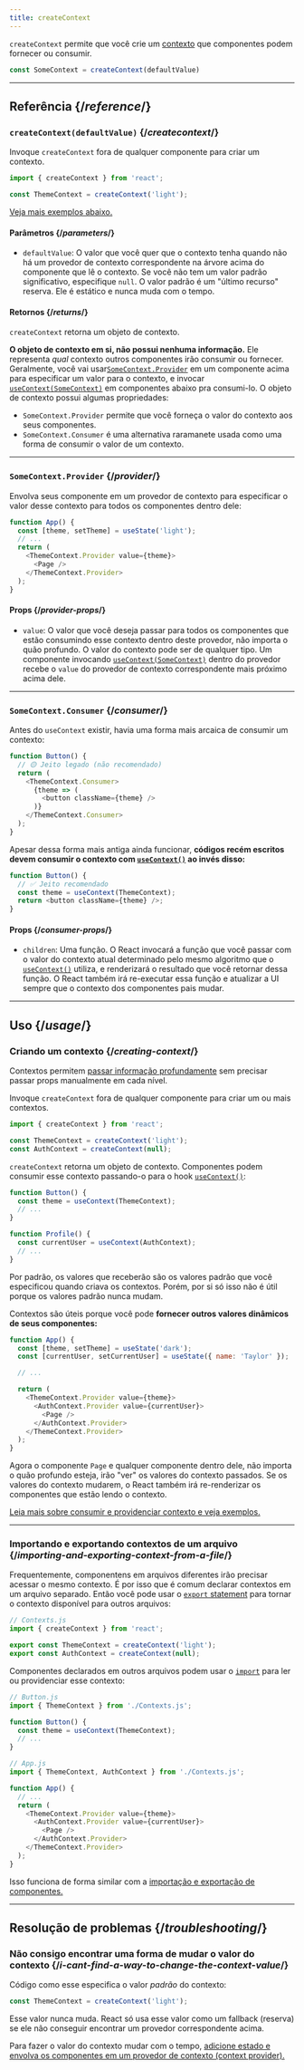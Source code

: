 ```yaml
---
title: createContext
---
```


<Intro>

`createContext` permite que você crie um [contexto](/learn/passing-data-deeply-with-context) que componentes podem fornecer ou consumir.

```js
const SomeContext = createContext(defaultValue)
```

</Intro>

<InlineToc />

---

## Referência {/*reference*/}

### `createContext(defaultValue)` {/*createcontext*/}

Invoque `createContext` fora de qualquer componente para criar um contexto.

```js
import { createContext } from 'react';

const ThemeContext = createContext('light');
```

[Veja mais exemplos abaixo.](#usage)

#### Parâmetros {/*parameters*/}

* `defaultValue`: O valor que você quer que o contexto tenha quando não há um provedor de contexto correspondente na árvore acima do componente que lê o contexto. Se você não tem um valor padrão significativo, especifique `null`. O valor padrão é um "último recurso" reserva. Ele é estático e nunca muda com o tempo. 

#### Retornos {/*returns*/}

`createContext` retorna um objeto de contexto.

**O objeto de contexto em si, não possui nenhuma informação.** Ele representa _qual_ contexto outros componentes irão consumir ou fornecer. Geralmente, você vai usar[`SomeContext.Provider`](#provider) em um componente acima para especificar um valor para o contexto, e invocar [`useContext(SomeContext)`](/reference/react/useContext) em componentes abaixo pra consumi-lo. O objeto de contexto possui algumas propriedades:

* `SomeContext.Provider` permite que você forneça o valor do contexto aos seus componentes.
* `SomeContext.Consumer` é uma alternativa raramanete usada como uma forma de consumir o valor de um contexto.

---

### `SomeContext.Provider` {/*provider*/}

Envolva seus componente em um provedor de contexto para especificar o valor desse contexto para todos os componentes dentro dele:

```js
function App() {
  const [theme, setTheme] = useState('light');
  // ...
  return (
    <ThemeContext.Provider value={theme}>
      <Page />
    </ThemeContext.Provider>
  );
}
```

#### Props {/*provider-props*/}

* `value`: O valor que você deseja passar para todos os componentes que estão consumindo esse contexto dentro deste provedor, não importa o quão profundo. O valor do contexto pode ser de qualquer tipo. Um componente invocando [`useContext(SomeContext)`](/reference/react/useContext) dentro do provedor recebe o `value` do provedor de contexto correspondente mais próximo acima dele.

---

### `SomeContext.Consumer` {/*consumer*/}

Antes do `useContext` existir, havia uma forma mais arcaica de consumir um contexto:

```js
function Button() {
  // 🟡 Jeito legado (não recomendado)
  return (
    <ThemeContext.Consumer>
      {theme => (
        <button className={theme} />
      )}
    </ThemeContext.Consumer>
  );
}
```
Apesar dessa forma mais antiga ainda funcionar, **códigos recém escritos devem consumir o contexto com [`useContext()`](/reference/react/useContext) ao invés disso:**

```js
function Button() {
  // ✅ Jeito recomendado
  const theme = useContext(ThemeContext);
  return <button className={theme} />;
}
```

#### Props {/*consumer-props*/}

* `children`: Uma função. O React invocará a função que você passar com o valor do contexto atual determinado pelo mesmo algoritmo que o [`useContext()`](/reference/react/useContext) utiliza, e renderizará o resultado que você retornar dessa função. O React também irá re-executar essa função e atualizar a UI sempre que o contexto dos componentes pais mudar.

---

## Uso {/*usage*/}

### Criando um contexto {/*creating-context*/}

Contextos permitem [passar informação profundamente](/learn/passing-data-deeply-with-context) sem precisar passar props manualmente em cada nível.

Invoque `createContext` fora de qualquer componente para criar um ou mais contextos.

```js [[1, 3, "ThemeContext"], [1, 4, "AuthContext"], [3, 3, "'light'"], [3, 4, "null"]]
import { createContext } from 'react';

const ThemeContext = createContext('light');
const AuthContext = createContext(null);
```

`createContext` retorna um <CodeStep step={1}>objeto de contexto</CodeStep>. Componentes podem consumir esse contexto passando-o para o hook [`useContext()`](/reference/react/useContext):

```js [[1, 2, "ThemeContext"], [1, 7, "AuthContext"]]
function Button() {
  const theme = useContext(ThemeContext);
  // ...
}

function Profile() {
  const currentUser = useContext(AuthContext);
  // ...
}
```

Por padrão, os valores que receberão são os <CodeStep step={3}>valores padrão</CodeStep> que você especificou quando criava os contextos. Porém, por si só isso não é útil porque os valores padrão nunca mudam.

Contextos são úteis porque você pode **fornecer outros valores dinâmicos de seus componentes:**

```js {8-9,11-12}
function App() {
  const [theme, setTheme] = useState('dark');
  const [currentUser, setCurrentUser] = useState({ name: 'Taylor' });

  // ...

  return (
    <ThemeContext.Provider value={theme}>
      <AuthContext.Provider value={currentUser}>
        <Page />
      </AuthContext.Provider>
    </ThemeContext.Provider>
  );
}
```

Agora o componente `Page` e qualquer componente dentro dele, não importa o quão profundo esteja, irão "ver" os valores do contexto passados. Se os valores do contexto mudarem, o React também irá re-renderizar os componentes que estão lendo o contexto.

[Leia mais sobre consumir e providenciar contexto e veja exemplos.](/reference/react/useContext)

---

### Importando e exportando contextos de um arquivo {/*importing-and-exporting-context-from-a-file*/}

Frequentemente, componentens em arquivos diferentes irão precisar acessar o mesmo contexto. É por isso que é comum declarar contextos em um arquivo separado. Então você pode usar o [`export` statement](https://developer.mozilla.org/pt-BR/docs/web/javascript/reference/statements/export) para tornar o contexto disponível para outros arquivos:

```js {4-5}
// Contexts.js
import { createContext } from 'react';

export const ThemeContext = createContext('light');
export const AuthContext = createContext(null);
```

Componentes declarados em outros arquivos podem usar o [`import`](https://developer.mozilla.org/pt-BR/docs/Web/JavaScript/Reference/Statements/import) para ler ou providenciar esse contexto:

```js {2}
// Button.js
import { ThemeContext } from './Contexts.js';

function Button() {
  const theme = useContext(ThemeContext);
  // ...
}
```

```js {2}
// App.js
import { ThemeContext, AuthContext } from './Contexts.js';

function App() {
  // ...
  return (
    <ThemeContext.Provider value={theme}>
      <AuthContext.Provider value={currentUser}>
        <Page />
      </AuthContext.Provider>
    </ThemeContext.Provider>
  );
}
```
Isso funciona de forma similar com a [importação e exportação de componentes.](/learn/importing-and-exporting-components)

---

## Resolução de problemas {/*troubleshooting*/}

### Não consigo encontrar uma forma de mudar o valor do contexto {/*i-cant-find-a-way-to-change-the-context-value*/}

Código como esse especifica o valor *padrão* do contexto:

```js
const ThemeContext = createContext('light');
```

Esse valor nunca muda. React só usa esse valor como um fallback (reserva) se ele não conseguir encontrar um provedor correspondente acima.

Para fazer o valor do contexto mudar com o tempo, [adicione estado e envolva os componentes em um provedor de contexto (context provider).](/reference/react/useContext#updating-data-passed-via-context)
